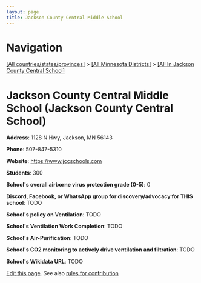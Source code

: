 ```yaml
---
layout: page
title: Jackson County Central Middle School
---
```

# Navigation

[[All countries/states/provinces]](../../..) > [[All Minnesota Districts]](../..) > [[All In Jackson County Central School]](..)

# Jackson County Central Middle School (Jackson County Central School)

**Address**: 1128 N Hwy, Jackson, MN 56143

**Phone**: 507-847-5310

**Website**: <https://www.jccschools.com>

**Students**: 300

**School's overall airborne virus protection grade (0-5)**: 0

**Discord, Facebook, or WhatsApp group for discovery/advocacy for THIS school**: TODO

**School's policy on Ventilation**: TODO

**School's Ventilation Work Completion**: TODO

**School's Air-Purification**: TODO

**School's CO2 monitoring to actively drive ventilation and filtration**: TODO

**School's Wikidata URL**: TODO


[Edit this page](https://github.com/ventilate-schools/MN/edit/main/./Jackson_County_Central_School/Jackson_County_Central_Middle_School.md). See also [rules for contribution](../../../contribution-rules/)